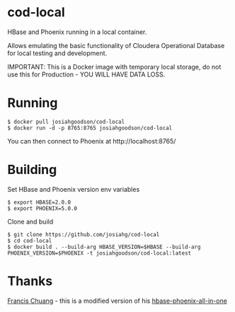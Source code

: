 # cod-local 

HBase and Phoenix running in a local container.

Allows emulating the basic functionality of Cloudera Operational Database for local testing and development. 

IMPORTANT: This is a Docker image with temporary local storage, do not use this for Production - YOU WILL HAVE DATA LOSS.

# Running

```
$ docker pull josiahgoodson/cod-local
$ docker run -d -p 8765:8765 josiahgoodson/cod-local
```

You can then connect to Phoenix at http://localhost:8765/

# Building

Set HBase and Phoenix version env variables
```
$ export HBASE=2.0.0
$ export PHOENIX=5.0.0
```

Clone and build

```
$ git clone https://github.com/josiahg/cod-local
$ cd cod-local
$ docker build . --build-arg HBASE_VERSION=$HBASE --build-arg PHOENIX_VERSION=$PHOENIX -t josiahgoodson/cod-local:latest
```

# Thanks

[Francis Chuang](https://github.com/F21) - this is a modified version of his [hbase-phoenix-all-in-one](https://github.com/Boostport/hbase-phoenix-all-in-one)

